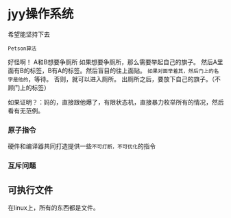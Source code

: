 # jyy操作系统

希望能坚持下去



`Petson算法`

好怪啊！
A和B想要争厕所
如果想要争厕所，那么需要举起自己的旗子。
然后A里面有B的标签，B有A的标签。然后盲目的往上面贴。
`如果对面举着其，然后门上的名字是他的`，等待。
否则，就可以进入厕所。
出厕所之后，要放下自己的旗子。（不顾门上的标签）

如果证明？：妈的，直接跟他爆了，有限状态机，直接暴力枚举所有的情况，然后看有无范例。

### 原子指令

硬件和编译器共同打造提供一些`不可打断，不可优化`的指令

### 互斥问题


## 可执行文件

在linux上，所有的东西都是文件。

